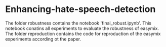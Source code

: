 # Enhancing-hate-speech-detection
The folder robustness contains the notebook 'final_robust.ipynb'. This notebook conatins all experiments to evaluate the robustness of easymix.
The folder reproduction contains the code for reproduction of the easymix experiments according ot the paper.
